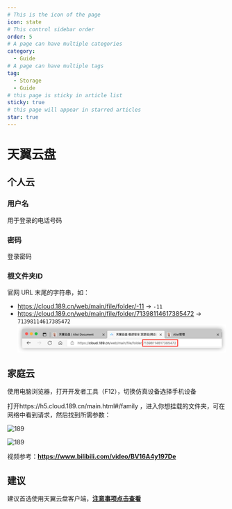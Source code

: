 ```yaml
---
# This is the icon of the page
icon: state
# This control sidebar order
order: 5
# A page can have multiple categories
category:
  - Guide
# A page can have multiple tags
tag:
  - Storage
  - Guide
# this page is sticky in article list
sticky: true
# this page will appear in starred articles
star: true
---
```


# 天翼云盘



## 个人云

### 用户名

用于登录的电话号码

### 密码

登录密码

### 根文件夹ID

官网 URL 末尾的字符串，如：

- https://cloud.189.cn/web/main/file/folder/-11 -> `-11`
- https://cloud.189.cn/web/main/file/folder/71398114617385472 -> `71398114617385472`
![189](/img/drivers/189.png)

## 家庭云

使用电脑浏览器，打开开发者工具（F12），切换仿真设备选择手机设备

打开https://h5.cloud.189.cn/main.html#/family ，进入你想挂载的文件夹，可在网络中看到请求，然后找到所需参数：

![189](/img/drivers/189/189-1.png)

![189](/img/drivers/189/189-2.png)

视频参考：**https://www.bilibili.com/video/BV16A4y197De**

## 建议

建议首选使用天翼云盘客户端，[**注意事项点击查看**](https://alist.nn.ci/zh/faq/howto.html#添加-天翼云盘客户端-存储时-提示-need-img-validate-code-验证码)
